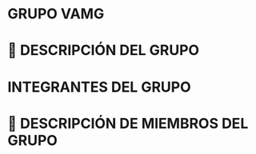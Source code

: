 # GRUPO VAMG



# 🚀 DESCRIPCIÓN DEL GRUPO


# **INTEGRANTES DEL GRUPO**


# 👥 DESCRIPCIÓN DE MIEMBROS DEL GRUPO
